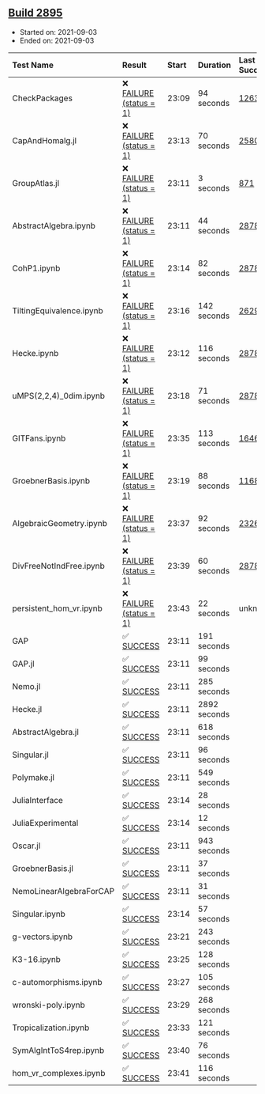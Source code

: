 ## [Build 2895](https://oscarci.mathematik.uni-kl.de/job/oscar-stable/2895/)

* Started on: 2021-09-03
* Ended on: 2021-09-03

| Test Name    | Result | Start | Duration | Last Success | First Failure |
|:-------------|:-------|:------|:---------|:-------------|:--------------|
| CheckPackages | ❌ [FAILURE (status = 1)](https://oscarci.mathematik.uni-kl.de/job/oscar-stable/2895/artifact/logs/build-2895/CheckPackages.log) | 23:09 | 94 seconds | [1263](https://oscarci.mathematik.uni-kl.de/job/oscar-stable/1263/) | [1264](https://oscarci.mathematik.uni-kl.de/job/oscar-stable/1264/) |
| CapAndHomalg.jl | ❌ [FAILURE (status = 1)](https://oscarci.mathematik.uni-kl.de/job/oscar-stable/2895/artifact/logs/build-2895/CapAndHomalg.jl.log) | 23:13 | 70 seconds | [2580](https://oscarci.mathematik.uni-kl.de/job/oscar-stable/2580/) | [2581](https://oscarci.mathematik.uni-kl.de/job/oscar-stable/2581/) |
| GroupAtlas.jl | ❌ [FAILURE (status = 1)](https://oscarci.mathematik.uni-kl.de/job/oscar-stable/2895/artifact/logs/build-2895/GroupAtlas.jl.log) | 23:11 | 3 seconds | [871](https://oscarci.mathematik.uni-kl.de/job/oscar-stable/871/) | [872](https://oscarci.mathematik.uni-kl.de/job/oscar-stable/872/) |
| AbstractAlgebra.ipynb | ❌ [FAILURE (status = 1)](https://oscarci.mathematik.uni-kl.de/job/oscar-stable/2895/artifact/logs/build-2895/AbstractAlgebra.ipynb.log) | 23:11 | 44 seconds | [2878](https://oscarci.mathematik.uni-kl.de/job/oscar-stable/2878/) | [2879](https://oscarci.mathematik.uni-kl.de/job/oscar-stable/2879/) |
| CohP1.ipynb | ❌ [FAILURE (status = 1)](https://oscarci.mathematik.uni-kl.de/job/oscar-stable/2895/artifact/logs/build-2895/CohP1.ipynb.log) | 23:14 | 82 seconds | [2878](https://oscarci.mathematik.uni-kl.de/job/oscar-stable/2878/) | [2879](https://oscarci.mathematik.uni-kl.de/job/oscar-stable/2879/) |
| TiltingEquivalence.ipynb | ❌ [FAILURE (status = 1)](https://oscarci.mathematik.uni-kl.de/job/oscar-stable/2895/artifact/logs/build-2895/TiltingEquivalence.ipynb.log) | 23:16 | 142 seconds | [2629](https://oscarci.mathematik.uni-kl.de/job/oscar-stable/2629/) | [2630](https://oscarci.mathematik.uni-kl.de/job/oscar-stable/2630/) |
| Hecke.ipynb | ❌ [FAILURE (status = 1)](https://oscarci.mathematik.uni-kl.de/job/oscar-stable/2895/artifact/logs/build-2895/Hecke.ipynb.log) | 23:12 | 116 seconds | [2878](https://oscarci.mathematik.uni-kl.de/job/oscar-stable/2878/) | [2879](https://oscarci.mathematik.uni-kl.de/job/oscar-stable/2879/) |
| uMPS(2,2,4)_0dim.ipynb | ❌ [FAILURE (status = 1)](https://oscarci.mathematik.uni-kl.de/job/oscar-stable/2895/artifact/logs/build-2895/uMPS-2-2-4-_0dim.ipynb.log) | 23:18 | 71 seconds | [2878](https://oscarci.mathematik.uni-kl.de/job/oscar-stable/2878/) | [2879](https://oscarci.mathematik.uni-kl.de/job/oscar-stable/2879/) |
| GITFans.ipynb | ❌ [FAILURE (status = 1)](https://oscarci.mathematik.uni-kl.de/job/oscar-stable/2895/artifact/logs/build-2895/GITFans.ipynb.log) | 23:35 | 113 seconds | [1646](https://oscarci.mathematik.uni-kl.de/job/oscar-stable/1646/) | [1647](https://oscarci.mathematik.uni-kl.de/job/oscar-stable/1647/) |
| GroebnerBasis.ipynb | ❌ [FAILURE (status = 1)](https://oscarci.mathematik.uni-kl.de/job/oscar-stable/2895/artifact/logs/build-2895/GroebnerBasis.ipynb.log) | 23:19 | 88 seconds | [1168](https://oscarci.mathematik.uni-kl.de/job/oscar-stable/1168/) | [1169](https://oscarci.mathematik.uni-kl.de/job/oscar-stable/1169/) |
| AlgebraicGeometry.ipynb | ❌ [FAILURE (status = 1)](https://oscarci.mathematik.uni-kl.de/job/oscar-stable/2895/artifact/logs/build-2895/AlgebraicGeometry.ipynb.log) | 23:37 | 92 seconds | [2326](https://oscarci.mathematik.uni-kl.de/job/oscar-stable/2326/) | [2327](https://oscarci.mathematik.uni-kl.de/job/oscar-stable/2327/) |
| DivFreeNotIndFree.ipynb | ❌ [FAILURE (status = 1)](https://oscarci.mathematik.uni-kl.de/job/oscar-stable/2895/artifact/logs/build-2895/DivFreeNotIndFree.ipynb.log) | 23:39 | 60 seconds | [2878](https://oscarci.mathematik.uni-kl.de/job/oscar-stable/2878/) | [2879](https://oscarci.mathematik.uni-kl.de/job/oscar-stable/2879/) |
| persistent_hom_vr.ipynb | ❌ [FAILURE (status = 1)](https://oscarci.mathematik.uni-kl.de/job/oscar-stable/2895/artifact/logs/build-2895/persistent_hom_vr.ipynb.log) | 23:43 | 22 seconds | unknown | unknown |
| GAP | ✅ [SUCCESS](https://oscarci.mathematik.uni-kl.de/job/oscar-stable/2895/artifact/logs/build-2895/GAP.log) | 23:11 | 191 seconds |  |  |
| GAP.jl | ✅ [SUCCESS](https://oscarci.mathematik.uni-kl.de/job/oscar-stable/2895/artifact/logs/build-2895/GAP.jl.log) | 23:11 | 99 seconds |  |  |
| Nemo.jl | ✅ [SUCCESS](https://oscarci.mathematik.uni-kl.de/job/oscar-stable/2895/artifact/logs/build-2895/Nemo.jl.log) | 23:11 | 285 seconds |  |  |
| Hecke.jl | ✅ [SUCCESS](https://oscarci.mathematik.uni-kl.de/job/oscar-stable/2895/artifact/logs/build-2895/Hecke.jl.log) | 23:11 | 2892 seconds |  |  |
| AbstractAlgebra.jl | ✅ [SUCCESS](https://oscarci.mathematik.uni-kl.de/job/oscar-stable/2895/artifact/logs/build-2895/AbstractAlgebra.jl.log) | 23:11 | 618 seconds |  |  |
| Singular.jl | ✅ [SUCCESS](https://oscarci.mathematik.uni-kl.de/job/oscar-stable/2895/artifact/logs/build-2895/Singular.jl.log) | 23:11 | 96 seconds |  |  |
| Polymake.jl | ✅ [SUCCESS](https://oscarci.mathematik.uni-kl.de/job/oscar-stable/2895/artifact/logs/build-2895/Polymake.jl.log) | 23:11 | 549 seconds |  |  |
| JuliaInterface | ✅ [SUCCESS](https://oscarci.mathematik.uni-kl.de/job/oscar-stable/2895/artifact/logs/build-2895/JuliaInterface.log) | 23:14 | 28 seconds |  |  |
| JuliaExperimental | ✅ [SUCCESS](https://oscarci.mathematik.uni-kl.de/job/oscar-stable/2895/artifact/logs/build-2895/JuliaExperimental.log) | 23:14 | 12 seconds |  |  |
| Oscar.jl | ✅ [SUCCESS](https://oscarci.mathematik.uni-kl.de/job/oscar-stable/2895/artifact/logs/build-2895/Oscar.jl.log) | 23:11 | 943 seconds |  |  |
| GroebnerBasis.jl | ✅ [SUCCESS](https://oscarci.mathematik.uni-kl.de/job/oscar-stable/2895/artifact/logs/build-2895/GroebnerBasis.jl.log) | 23:11 | 37 seconds |  |  |
| NemoLinearAlgebraForCAP | ✅ [SUCCESS](https://oscarci.mathematik.uni-kl.de/job/oscar-stable/2895/artifact/logs/build-2895/NemoLinearAlgebraForCAP.log) | 23:11 | 31 seconds |  |  |
| Singular.ipynb | ✅ [SUCCESS](https://oscarci.mathematik.uni-kl.de/job/oscar-stable/2895/artifact/logs/build-2895/Singular.ipynb.log) | 23:14 | 57 seconds |  |  |
| g-vectors.ipynb | ✅ [SUCCESS](https://oscarci.mathematik.uni-kl.de/job/oscar-stable/2895/artifact/logs/build-2895/g-vectors.ipynb.log) | 23:21 | 243 seconds |  |  |
| K3-16.ipynb | ✅ [SUCCESS](https://oscarci.mathematik.uni-kl.de/job/oscar-stable/2895/artifact/logs/build-2895/K3-16.ipynb.log) | 23:25 | 128 seconds |  |  |
| c-automorphisms.ipynb | ✅ [SUCCESS](https://oscarci.mathematik.uni-kl.de/job/oscar-stable/2895/artifact/logs/build-2895/c-automorphisms.ipynb.log) | 23:27 | 105 seconds |  |  |
| wronski-poly.ipynb | ✅ [SUCCESS](https://oscarci.mathematik.uni-kl.de/job/oscar-stable/2895/artifact/logs/build-2895/wronski-poly.ipynb.log) | 23:29 | 268 seconds |  |  |
| Tropicalization.ipynb | ✅ [SUCCESS](https://oscarci.mathematik.uni-kl.de/job/oscar-stable/2895/artifact/logs/build-2895/Tropicalization.ipynb.log) | 23:33 | 121 seconds |  |  |
| SymAlgIntToS4rep.ipynb | ✅ [SUCCESS](https://oscarci.mathematik.uni-kl.de/job/oscar-stable/2895/artifact/logs/build-2895/SymAlgIntToS4rep.ipynb.log) | 23:40 | 76 seconds |  |  |
| hom_vr_complexes.ipynb | ✅ [SUCCESS](https://oscarci.mathematik.uni-kl.de/job/oscar-stable/2895/artifact/logs/build-2895/hom_vr_complexes.ipynb.log) | 23:41 | 116 seconds |  |  |
